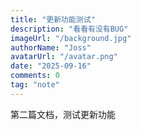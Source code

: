 ```yaml
---
title: "更新功能测试"
description: "看看有没有BUG"
imageUrl: "/background.jpg"
authorName: "Joss"
avatarUrl: "/avatar.png"
date: "2025-09-16"
comments: 0
tag: "note"
---
```


第二篇文档，测试更新功能